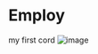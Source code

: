 # Employ
my first cord
![image](https://github.com/penguin-dream/Employ/assets/97454173/f7701fb8-cdd0-46af-91c2-2c67ce7dba4a)

